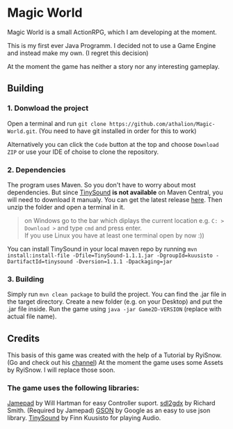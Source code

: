 # Magic World

Magic World is a small ActionRPG, which I am developing at the moment.

This is my first ever Java Programm. I decided not to use a Game Engine and instead make my own. (I regret this
decision)

At the moment the game has neither a story nor any interesting gameplay.

## Building

### 1. Donwload the project
Open a terminal and run `git clone https://github.com/athalion/Magic-World.git`. (You need to have git installed in order for this to work)

Alternatively you can click the `Code` button at the top and choose `Download ZIP` or use your IDE of choise to clone the repository.

### 2. Dependencies
The program uses Maven. So you don't have to worry about most dependencies. But since [TinySound](https://github.com/finnkuusisto/TinySound) **is not available** on Maven Central, you will need to download it manualy.
You can get the latest release [here](https://finnkuusisto.github.io/TinySound/releases/tinysound-1.1.1.zip). Then unzip the folder and open a terminal in it.
> on Windows go to the bar which diplays the current location e.g. `C: > Download >` and type `cmd` and press enter. <br>
> If you use Linux you have at least one terminal open by now :))

You can install TinySound in your local maven repo by running `mvn install:install-file -Dfile=TinySound-1.1.1.jar -DgroupId=kuusisto -DartifactId=tinysound -Dversion=1.1.1 -Dpackaging=jar`

### 3. Building
Simply run `mvn clean package` to build the project. You can find the .jar file in the target directory.
Create a new folder (e.g. on your Desktop) and put the .jar file inside. Run the game using `java -jar Game2D-VERSION` (replace with actual file name).

## Credits

This basis of this game was created with the help of a Tutorial by RyiSnow. (Go and check out his
[channel](https://youtube.com/@RyiSnow))
At the moment the game uses some Assets by RyiSnow. I will replace those soon.

### The game uses the following libraries:
[Jamepad](https://github.com/williamahartman/Jamepad) by Will Hartman for easy Controller suport.
[sdl2gdx](https://github.com/electronstudio/sdl2gdx) by Richard Smith. (Required by Jamepad)
[GSON](https://github.com/google/gson) by Google as an easy to use json library.
[TinySound](https://github.com/finnkuusisto/TinySound) by Finn Kuusisto for playing Audio.
